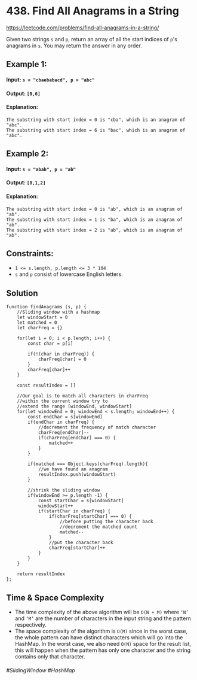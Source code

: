# 438. Find All Anagrams in a String
https://leetcode.com/problems/find-all-anagrams-in-a-string/

Given two strings `s` and `p`, return an array of all the start indices of `p`'s anagrams in `s`. You may return the answer in any order.

 

## Example 1:
#### Input: `s = "cbaebabacd", p = "abc"`
#### Output: `[0,6]`
#### Explanation:
````
The substring with start index = 0 is "cba", which is an anagram of "abc".
The substring with start index = 6 is "bac", which is an anagram of "abc".
````
## Example 2:
#### Input: `s = "abab", p = "ab"`
#### Output: `[0,1,2]`
#### Explanation:
````
The substring with start index = 0 is "ab", which is an anagram of "ab".
The substring with start index = 1 is "ba", which is an anagram of "ab".
The substring with start index = 2 is "ab", which is an anagram of "ab".
````

## Constraints:
- `1 <= s.length, p.length <= 3 * 104`
- `s` and `p` consist of lowercase English letters.

## Solution 
````
function findAnagrams (s, p) {
    //Sliding window with a hashmap
    let windowStart = 0
    let matched = 0
    let charFreq = {}
    
    for(let i = 0; i < p.length; i++) {
        const char = p[i]
        
        if(!(char in charFreq)) {
            charFreq[char] = 0
        }
        charFreq[char]++ 
    }
    
    const resultIndex = []
    
    //Our goal is to match all characters in charFreq
    //within the current window try to
    //extend the range [windowEnd, windowStart]
    for(let windowEnd = 0; windowEnd < s.length; windowEnd++) {
        const endChar = s[windowEnd]
        if(endChar in charFreq) {
            //decrement the frequency of match character
            charFreq[endChar]--
            if(charFreq[endChar] === 0) {
                matched++
            }      
        }
        
        if(matched === Object.keys(charFreq).length){
            //we have found an anagram
            resultIndex.push(windowStart)
        }
        
        //shrink the sliding window
        if(windowEnd >= p.length -1) {
            const startChar = s[windowStart]
            windowStart++
            if(startChar in charFreq) {
                if(charFreq[startChar] === 0) {
                    //before putting the character back
                    //decrement the matched count
                    matched--
                }
                //put the character back
                charFreq[startChar]++
            }   
        }
    }
    
    return resultIndex  
};
````
## Time & Space Complexity
- The time complexity of the above algorithm will be `O(N + M)` where `‘N’` and `‘M’` are the number of characters in the input string and the pattern respectively.
- The space complexity of the algorithm is `O(M)` since in the worst case, the whole pattern can have distinct characters which will go into the HashMap. In the worst case, we also need `O(N)` space for the result list, this will happen when the pattern has only one character and the string contains only that character.
###### #SlidingWindow #HashMap
